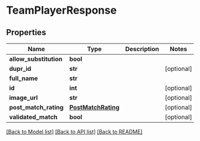 # TeamPlayerResponse

## Properties
Name | Type | Description | Notes
------------ | ------------- | ------------- | -------------
**allow_substitution** | **bool** |  | 
**dupr_id** | **str** |  | [optional] 
**full_name** | **str** |  | 
**id** | **int** |  | [optional] 
**image_url** | **str** |  | [optional] 
**post_match_rating** | [**PostMatchRating**](PostMatchRating.md) |  | [optional] 
**validated_match** | **bool** |  | [optional] 

[[Back to Model list]](../README.md#documentation-for-models) [[Back to API list]](../README.md#documentation-for-api-endpoints) [[Back to README]](../README.md)


